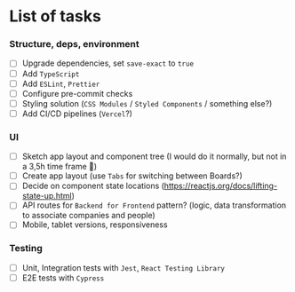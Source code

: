 # List of tasks

### Structure, deps, environment
 - [ ] Upgrade dependencies, set `save-exact` to `true`
 - [ ] Add `TypeScript`
 - [ ] Add `ESLint`, `Prettier`
 - [ ] Configure pre-commit checks
 - [ ] Styling solution (`CSS Modules` / `Styled Components` / something else?)
 - [ ] Add CI/CD pipelines (`Vercel`?)
 
### UI
- [ ] Sketch app layout and component tree (I would do it normally, but not in a 3,5h time frame 🙂)
- [ ] Create app layout (use `Tabs` for switching between Boards?)
- [ ] Decide on component state locations (https://reactjs.org/docs/lifting-state-up.html)
- [ ] API routes for `Backend for Frontend` pattern? (logic, data transformation to associate companies and people)
- [ ] Mobile, tablet versions, responsiveness

### Testing
- [ ] Unit, Integration tests with `Jest`, `React Testing Library`
- [ ] E2E tests with `Cypress`